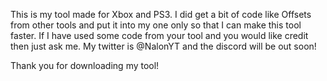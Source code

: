 
This is my tool made for Xbox and PS3.
I did get a bit of code like Offsets from other tools and put it into my one only so that I can make this tool faster.
If I have used some code from your tool and you would like credit then just ask me. My twitter is @NalonYT and the discord will be out soon!

Thank you for downloading my tool!
